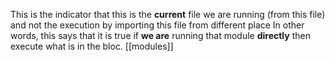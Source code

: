 This is the indicator that this is the **current** file we are running (from this file) and not the execution by importing this file from different place
In other words, this says that it is true if **we are** running that module **directly** then execute what is in the bloc. [[modules]]
